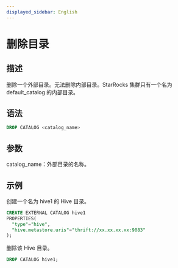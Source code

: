 ```yaml
---
displayed_sidebar: English
---
```


# 删除目录

## 描述

删除一个外部目录。无法删除内部目录。StarRocks 集群只有一个名为 default_catalog 的内部目录。

## 语法

```SQL
DROP CATALOG <catalog_name>
```

## 参数

catalog_name：外部目录的名称。

## 示例

创建一个名为 hive1 的 Hive 目录。

```SQL
CREATE EXTERNAL CATALOG hive1
PROPERTIES(
  "type"="hive", 
  "hive.metastore.uris"="thrift://xx.xx.xx.xx:9083"
);
```

删除该 Hive 目录。

```SQL
DROP CATALOG hive1;
```

